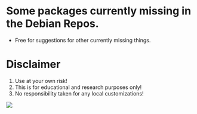 # Some packages currently missing in the Debian Repos. 
* Free for suggestions for other currently missing things.

# Disclaimer
1. Use at your own risk!
2. This is for educational and research purposes only!
3. No responsibility taken for any local customizations!

<a href="https://artsandculture.google.com/experiment/viola-the-bird/nAEJVwNkp-FnrQ?cp=e30."><img src="https://images.pling.com/img/00/00/78/78/79/2160403/proxy-image1.jpeg"/></a>
